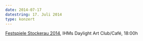 ```yaml
---
date: 2014-07-17
datestring: 17. Juli 2014
type: konzert
---
```


<a href="http://www.festspiele-stockerau.at">Festspiele Stockerau 2014</a>, IHMs Daylight Art Club/Café, 18:00h